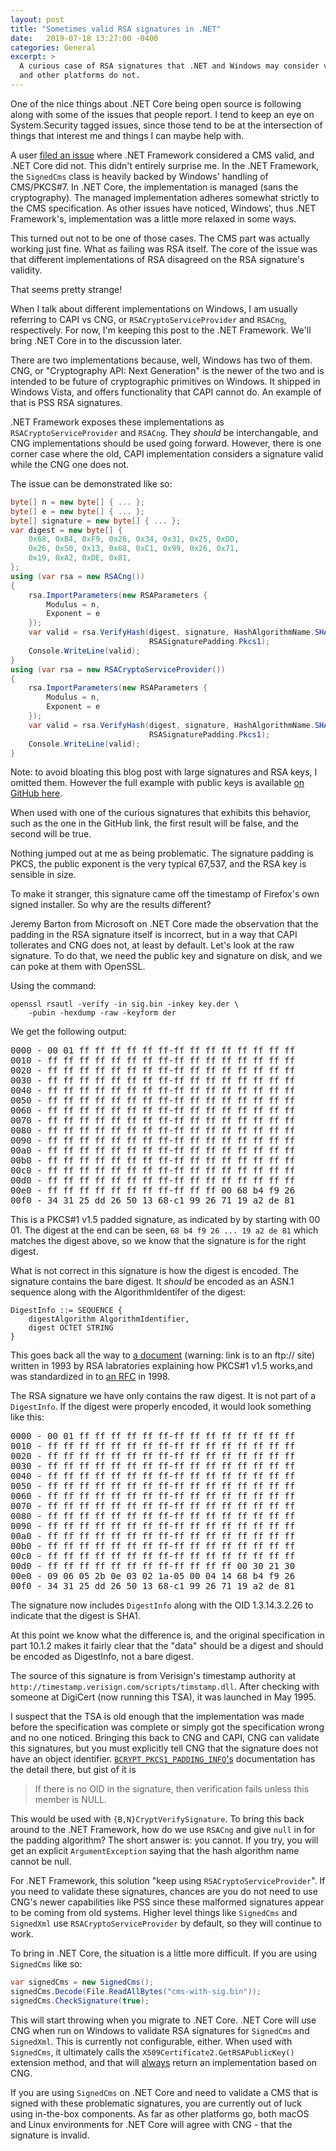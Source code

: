 ```yaml
---
layout: post
title: "Sometimes valid RSA signatures in .NET"
date:   2019-07-18 13:27:00 -0400
categories: General
excerpt: >
  A curious case of RSA signatures that .NET and Windows may consider valid
  and other platforms do not.
---
```


One of the nice things about .NET Core being open source is following along with
some of the issues that people report. I tend to keep an eye on System.Security
tagged issues, since those tend to be at the intersection of things that
interest me and things I can maybe help with.

A user [filed an issue][1] where .NET Framework considered a CMS valid, and .NET
Core did not. This didn't entirely surprise me. In the .NET Framework, the
`SignedCms` class is heavily backed by Windows' handling of CMS/PKCS#7. In .NET
Core, the implementation is managed (sans the cryptography). The managed
implementation adheres somewhat strictly to the CMS specification. As other issues
have noticed, Windows', thus .NET Framework's, implementation was a little more
relaxed in some ways.

This turned out not to be one of those cases. The CMS part was actually working
just fine. What as failing was RSA itself. The core of the issue was that
different implementations of RSA disagreed on the RSA signature's validity.

That seems pretty strange!

When I talk about different implementations on Windows, I am usually referring
to CAPI vs CNG, or `RSACryptoServiceProvider` and `RSACng`, respectively. For
now, I'm keeping this post to the .NET Framework. We'll bring .NET Core in to
the discussion later.

There are two implementations because, well, Windows has two of them. CNG, or
"Cryptography API: Next Generation" is the newer of the two and is intended to
be future of cryptographic primitives on Windows. It shipped in Windows Vista,
and offers functionality that CAPI cannot do. An example of that is PSS RSA
signatures.

.NET Framework exposes these implementations as `RSACryptoServiceProvider` and
`RSACng`. They _should_ be interchangable, and CNG implementations should be
used going forward. However, there is one corner case where the old, CAPI
implementation considers a signature valid while the CNG one does not.

The issue can be demonstrated like so:

```csharp
byte[] n = new byte[] { ... };
byte[] e = new byte[] { ... };
byte[] signature = new byte[] { ... };
var digest = new byte[] {
    0x68, 0xB4, 0xF9, 0x26, 0x34, 0x31, 0x25, 0xDD,
    0x26, 0x50, 0x13, 0x68, 0xC1, 0x99, 0x26, 0x71,
    0x19, 0xA2, 0xDE, 0x81, 
};
using (var rsa = new RSACng())
{
    rsa.ImportParameters(new RSAParameters {
        Modulus = n,
        Exponent = e
    });
    var valid = rsa.VerifyHash(digest, signature, HashAlgorithmName.SHA1,
                               RSASignaturePadding.Pkcs1);
    Console.WriteLine(valid);
}
using (var rsa = new RSACryptoServiceProvider())
{
    rsa.ImportParameters(new RSAParameters {
        Modulus = n,
        Exponent = e
    });
    var valid = rsa.VerifyHash(digest, signature, HashAlgorithmName.SHA1,
                               RSASignaturePadding.Pkcs1);
    Console.WriteLine(valid);
}
```

<aside>
<p>Note: to avoid bloating this blog post with large signatures and RSA
keys, I omitted them. However the full example with public keys is available
<a href="https://gist.github.com/vcsjones/ab4c2327b53ed018eada76b75ef4fd99">
on GitHub here</a>.
</p>
</aside>

When used with one of the curious signatures that exhibits this behavior, such
as the one in the GitHub link, the first result will be false, and the second
will be true.

Nothing jumped out at me as being problematic. The signature padding is PKCS,
the public exponent is the very typical 67,537, and the RSA key is sensible in
size.

To make it stranger, this signature came off the timestamp of Firefox's own
signed installer. So why are the results different?

Jeremy Barton from Microsoft on .NET Core made the observation that the padding
in the RSA signature itself is incorrect, but in a way that CAPI tollerates and
CNG does not, at least by default. Let's look at the raw signature. To do that,
we need the public key and signature on disk, and we can poke at them with OpenSSL.

Using the command:

```shell
openssl rsautl -verify -in sig.bin -inkey key.der \
    -pubin -hexdump -raw -keyform der
```

We get the following output:

<pre>
0000 - 00 01 ff ff ff ff ff ff-ff ff ff ff ff ff ff ff
0010 - ff ff ff ff ff ff ff ff-ff ff ff ff ff ff ff ff
0020 - ff ff ff ff ff ff ff ff-ff ff ff ff ff ff ff ff
0030 - ff ff ff ff ff ff ff ff-ff ff ff ff ff ff ff ff
0040 - ff ff ff ff ff ff ff ff-ff ff ff ff ff ff ff ff
0050 - ff ff ff ff ff ff ff ff-ff ff ff ff ff ff ff ff
0060 - ff ff ff ff ff ff ff ff-ff ff ff ff ff ff ff ff
0070 - ff ff ff ff ff ff ff ff-ff ff ff ff ff ff ff ff
0080 - ff ff ff ff ff ff ff ff-ff ff ff ff ff ff ff ff
0090 - ff ff ff ff ff ff ff ff-ff ff ff ff ff ff ff ff
00a0 - ff ff ff ff ff ff ff ff-ff ff ff ff ff ff ff ff
00b0 - ff ff ff ff ff ff ff ff-ff ff ff ff ff ff ff ff
00c0 - ff ff ff ff ff ff ff ff-ff ff ff ff ff ff ff ff
00d0 - ff ff ff ff ff ff ff ff-ff ff ff ff ff ff ff ff
00e0 - ff ff ff ff ff ff ff ff-ff ff ff 00 68 b4 f9 26
00f0 - 34 31 25 dd 26 50 13 68-c1 99 26 71 19 a2 de 81
</pre>

This is a PKCS#1 v1.5 padded signature, as indicated by by starting with 00 01.
The digest at the end can be seen, `68 b4 f9 26 ... 19 a2 de 81` which matches
the digest above, so we know that the signature is for the right digest.

What is not correct in this signature is how the digest is encoded. The signature
contains the bare digest. It _should_ be encoded as an ASN.1 sequence along
with the AlgorithmIdentifer of the digest:

```
DigestInfo ::= SEQUENCE {
	digestAlgorithm AlgorithmIdentifier,
	digest OCTET STRING
}
```

This goes back all the way to [a document][2] (warning: link is to an ftp:// site)
written in 1993 by RSA labratories explaining how PKCS#1 v1.5 works,and was
standardized in to [an RFC][3] in 1998.

The RSA signature we have only contains the raw digest. It is not part of a
`DigestInfo`. If the digest were properly encoded, it would look something like
this:

<pre>
0000 - 00 01 ff ff ff ff ff ff-ff ff ff ff ff ff ff ff
0010 - ff ff ff ff ff ff ff ff-ff ff ff ff ff ff ff ff
0020 - ff ff ff ff ff ff ff ff-ff ff ff ff ff ff ff ff
0030 - ff ff ff ff ff ff ff ff-ff ff ff ff ff ff ff ff
0040 - ff ff ff ff ff ff ff ff-ff ff ff ff ff ff ff ff
0050 - ff ff ff ff ff ff ff ff-ff ff ff ff ff ff ff ff
0060 - ff ff ff ff ff ff ff ff-ff ff ff ff ff ff ff ff
0070 - ff ff ff ff ff ff ff ff-ff ff ff ff ff ff ff ff
0080 - ff ff ff ff ff ff ff ff-ff ff ff ff ff ff ff ff
0090 - ff ff ff ff ff ff ff ff-ff ff ff ff ff ff ff ff
00a0 - ff ff ff ff ff ff ff ff-ff ff ff ff ff ff ff ff
00b0 - ff ff ff ff ff ff ff ff-ff ff ff ff ff ff ff ff
00c0 - ff ff ff ff ff ff ff ff-ff ff ff ff ff ff ff ff
00d0 - ff ff ff ff ff ff ff ff-ff ff ff ff 00 30 21 30
00e0 - 09 06 05 2b 0e 03 02 1a-05 00 04 14 68 b4 f9 26
00f0 - 34 31 25 dd 26 50 13 68-c1 99 26 71 19 a2 de 81
</pre>

The signature now includes `DigestInfo` along with the OID 1.3.14.3.2.26 to
indicate that the digest is SHA1.

At this point we know what the difference is, and the original specification in
part 10.1.2 makes it fairly clear that the "data" should be a digest and should
be encoded as DigestInfo, not a bare digest.

The source of this signature is from Verisign's timestamp authority at
`http://timestamp.verisign.com/scripts/timstamp.dll`. After checking with
someone at DigiCert (now running this TSA), it was launched in May 1995.

I suspect that the TSA is old enough that the implementation was made before the
specification was complete or simply got the specification wrong and no one
noticed. Bringing this back to CNG and CAPI, CNG can validate this signatures, but you
must explicitly tell CNG that the signature does not have an object identifier.
[`BCRYPT_PKCS1_PADDING_INFO`'s][4] documentation has the detail there, but gist
of it is

>If there is no OID in the signature, then verification fails unless this
>member is NULL.

This would be used with `{B,N}CryptVerifySignature`. To bring this back around
to the .NET Framework, how do we use `RSACng` and give `null` in for the
padding algorithm? The short answer is: you cannot. If you try, you will get
an explicit `ArgumentException` saying that the hash algorithm name cannot be
null.

For .NET Framework, this solution "keep using `RSACryptoServiceProvider`". If
you need to validate these signatures, chances are you do not need to use CNG's
newer capabilities like PSS since these malformed signatures appear to be coming
from old systems. Higher level things like `SignedCms` and `SignedXml` use
`RSACryptoServiceProvider` by default, so they will continue to work.

To bring in .NET Core, the situation is a little more difficult. If you are
using `SignedCms` like so:

```csharp
var signedCms = new SignedCms();
signedCms.Decode(File.ReadAllBytes("cms-with-sig.bin"));
signedCms.CheckSignature(true);
```

This will start throwing when you migrate to .NET Core. .NET Core will use CNG
when run on Windows to validate RSA signatures for `SignedCms` and `SignedXml`.
This is currently not configurable, either. When used with `SignedCms`, it
ultimately calls the `X509Certificate2.GetRSAPublicKey()` extension method,
and that will [always][5] return an implementation based on CNG.

If you are using `SignedCms` on .NET Core and need to validate a CMS that is
signed with these problematic signatures, you are currently out of luck using
in-the-box components. As far as other platforms go, both macOS and Linux
environments for .NET Core will agree with CNG - that the signature is invalid.


[1]: https://github.com/dotnet/corefx/issues/34202
[2]: ftp://ftp.rsasecurity.com/pub/pkcs/ascii/pkcs-1.asc
[3]: https://tools.ietf.org/html/rfc2313
[4]: https://docs.microsoft.com/en-us/windows/win32/api/bcrypt/ns-bcrypt-_bcrypt_pkcs1_padding_info
[5]: https://github.com/dotnet/corefx/blob/b26339b6f6c7537875c70b5f3c8af376d0bbded5/src/System.Security.Cryptography.X509Certificates/src/Internal/Cryptography/Pal.Windows/X509Pal.PublicKey.cs#L43